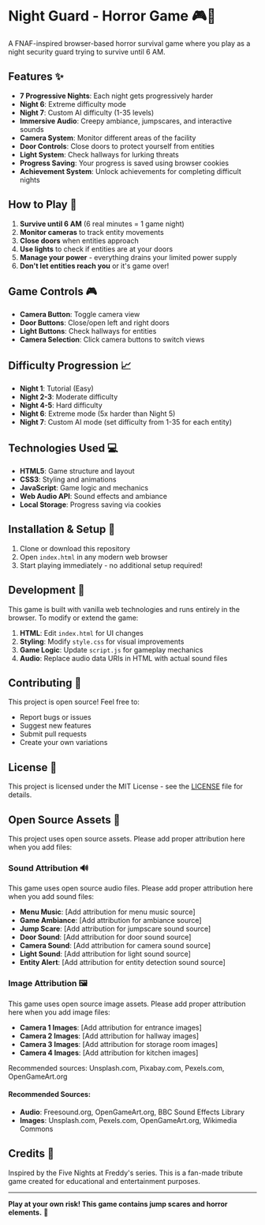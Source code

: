 # Night Guard - Horror Game 🎮👻

A FNAF-inspired browser-based horror survival game where you play as a night security guard trying to survive until 6 AM.

## Features ✨

- **7 Progressive Nights**: Each night gets progressively harder
- **Night 6**: Extreme difficulty mode 
- **Night 7**: Custom AI difficulty (1-35 levels)
- **Immersive Audio**: Creepy ambiance, jumpscares, and interactive sounds
- **Camera System**: Monitor different areas of the facility
- **Door Controls**: Close doors to protect yourself from entities
- **Light System**: Check hallways for lurking threats
- **Progress Saving**: Your progress is saved using browser cookies
- **Achievement System**: Unlock achievements for completing difficult nights

## How to Play 🎯

1. **Survive until 6 AM** (6 real minutes = 1 game night)
2. **Monitor cameras** to track entity movements
3. **Close doors** when entities approach
4. **Use lights** to check if entities are at your doors
5. **Manage your power** - everything drains your limited power supply
6. **Don't let entities reach you** or it's game over!

## Game Controls 🎮

- **Camera Button**: Toggle camera view
- **Door Buttons**: Close/open left and right doors
- **Light Buttons**: Check hallways for entities
- **Camera Selection**: Click camera buttons to switch views

## Difficulty Progression 📈

- **Night 1**: Tutorial (Easy)
- **Night 2-3**: Moderate difficulty
- **Night 4-5**: Hard difficulty
- **Night 6**: Extreme mode (5x harder than Night 5)
- **Night 7**: Custom AI mode (set difficulty from 1-35 for each entity)

## Technologies Used 💻

- **HTML5**: Game structure and layout
- **CSS3**: Styling and animations
- **JavaScript**: Game logic and mechanics
- **Web Audio API**: Sound effects and ambiance
- **Local Storage**: Progress saving via cookies

## Installation & Setup 🚀

1. Clone or download this repository
2. Open `index.html` in any modern web browser
3. Start playing immediately - no additional setup required!

## Development 🔧

This game is built with vanilla web technologies and runs entirely in the browser. To modify or extend the game:

1. **HTML**: Edit `index.html` for UI changes
2. **Styling**: Modify `style.css` for visual improvements
3. **Game Logic**: Update `script.js` for gameplay mechanics
4. **Audio**: Replace audio data URIs in HTML with actual sound files

## Contributing 🤝

This project is open source! Feel free to:

- Report bugs or issues
- Suggest new features
- Submit pull requests
- Create your own variations

## License 📄

This project is licensed under the MIT License - see the [LICENSE](LICENSE) file for details.

## Open Source Assets 🎨

This project uses open source assets. Please add proper attribution here when you add files:

### Sound Attribution 🔊

This game uses open source audio files. Please add proper attribution here when you add sound files:

- **Menu Music**: [Add attribution for menu music source]
- **Game Ambiance**: [Add attribution for ambiance source]  
- **Jump Scare**: [Add attribution for jumpscare sound source]
- **Door Sound**: [Add attribution for door sound source]
- **Camera Sound**: [Add attribution for camera sound source]
- **Light Sound**: [Add attribution for light sound source]
- **Entity Alert**: [Add attribution for entity detection sound source]

### Image Attribution 🖼️

This game uses open source image assets. Please add proper attribution here when you add image files:

- **Camera 1 Images**: [Add attribution for entrance images]
- **Camera 2 Images**: [Add attribution for hallway images]
- **Camera 3 Images**: [Add attribution for storage room images]
- **Camera 4 Images**: [Add attribution for kitchen images]

Recommended sources: Unsplash.com, Pixabay.com, Pexels.com, OpenGameArt.org

#### Recommended Sources:
- **Audio**: Freesound.org, OpenGameArt.org, BBC Sound Effects Library
- **Images**: Unsplash.com, Pexels.com, OpenGameArt.org, Wikimedia Commons

## Credits 🙏

Inspired by the Five Nights at Freddy's series. This is a fan-made tribute game created for educational and entertainment purposes.

---

**Play at your own risk! This game contains jump scares and horror elements.** 👻